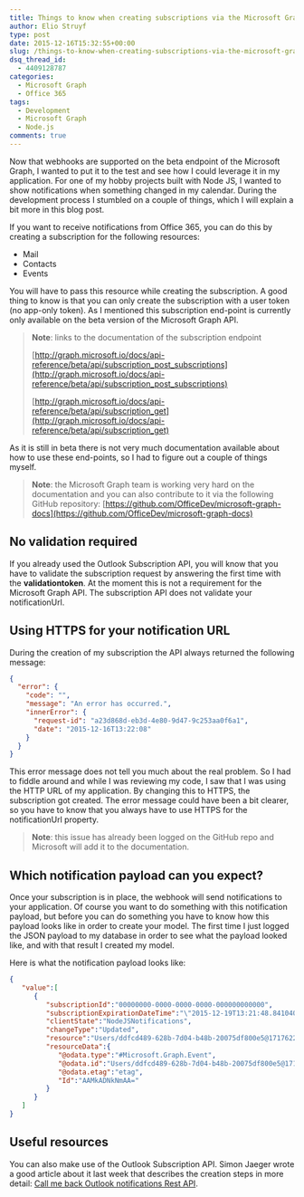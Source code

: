 ```yaml
---
title: Things to know when creating subscriptions via the Microsoft Graph API
author: Elio Struyf
type: post
date: 2015-12-16T15:32:55+00:00
slug: /things-to-know-when-creating-subscriptions-via-the-microsoft-graph-api/
dsq_thread_id:
  - 4409128787
categories:
  - Microsoft Graph
  - Office 365
tags:
  - Development
  - Microsoft Graph
  - Node.js
comments: true
---
```


Now that webhooks are supported on the beta endpoint of the Microsoft Graph, I wanted to put it to the test and see how I could leverage it in my application. For one of my hobby projects built with Node JS, I wanted to show notifications when something changed in my calendar. During the development process I stumbled on a couple of things, which I will explain a bit more in this blog post.

If you want to receive notifications from Office 365, you can do this by creating a subscription for the following resources:

*   Mail
*   Contacts
*   Events

You will have to pass this resource while creating the subscription. A good thing to know is that you can only create the subscription with a user token (no app-only token). As I mentioned this subscription end-point is currently only available on the beta version of the Microsoft Graph API.

> **Note**: links to the documentation of the subscription endpoint
> 
> [http://graph.microsoft.io/docs/api-reference/beta/api/subscription_post_subscriptions](http://graph.microsoft.io/docs/api-reference/beta/api/subscription_post_subscriptions)
> 
> [http://graph.microsoft.io/docs/api-reference/beta/api/subscription_get](http://graph.microsoft.io/docs/api-reference/beta/api/subscription_get)

As it is still in beta there is not very much documentation available about how to use these end-points, so I had to figure out a couple of things myself.

> **Note**: the Microsoft Graph team is working very hard on the documentation and you can also contribute to it via the following GitHub repository: [https://github.com/OfficeDev/microsoft-graph-docs](https://github.com/OfficeDev/microsoft-graph-docs)

## No validation required

If you already used the Outlook Subscription API, you will know that you have to validate the subscription request by answering the first time with the **validationtoken**. At the moment this is not a requirement for the Microsoft Graph API. The subscription API does not validate your notificationUrl.

## Using HTTPS for your notification URL

During the creation of my subscription the API always returned the following message:

```json
{
  "error": {
    "code": "",
    "message": "An error has occurred.",
    "innerError": {
      "request-id": "a23d868d-eb3d-4e80-9d47-9c253aa0f6a1",
      "date": "2015-12-16T13:22:08"
    }
  }
}
```

This error message does not tell you much about the real problem. So I had to fiddle around and while I was reviewing my code, I saw that I was using the HTTP URL of my application. By changing this to HTTPS, the subscription got created. The error message could have been a bit clearer, so you have to know that you always have to use HTTPS for the notificationUrl property.

> **Note**: this issue has already been logged on the GitHub repo and Microsoft will add it to the documentation.

## Which notification payload can you expect?

Once your subscription is in place, the webhook will send notifications to your application. Of course you want to do something with this notification payload, but before you can do something you have to know how this payload looks like in order to create your model. The first time I just logged the JSON payload to my database in order to see what the payload looked like, and with that result I created my model.

Here is what the notification payload looks like:

```json
{
   "value":[
      {
         "subscriptionId":"00000000-0000-0000-0000-000000000000",
         "subscriptionExpirationDateTime":"\"2015-12-19T13:21:48.8410404Z\"",
         "clientState":"NodeJSNotifications",
         "changeType":"Updated",
         "resource":"Users/ddfcd489-628b-7d04-b48b-20075df800e5@1717622f-1d94-c0d4-9d74-f907ad6677b4/Events/AAMkADNkNmAA=",
         "resourceData":{
            "@odata.type":"#Microsoft.Graph.Event",
            "@odata.id":"Users/ddfcd489-628b-7d04-b48b-20075df800e5@1717622f-1d94-c0d4-9d74-f907ad6677b4/Events/AAMkADNkNmAA=",
            "@odata.etag":"etag",
            "Id":"AAMkADNkNmAA="
         }
      }
   ]
}
```


## Useful resources

You can also make use of the Outlook Subscription API. Simon Jaeger wrote a good article about it last week that describes the creation steps in more detail: [Call me back Outlook notifications Rest API](http://simonjaeger.com/call-me-back-outlook-notifications-rest-api/).